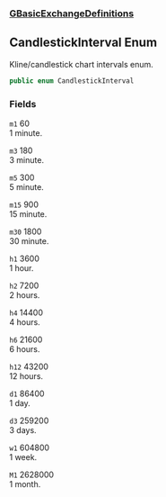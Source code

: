 ### [GBasicExchangeDefinitions](./GBasicExchangeDefinitions.md 'GBasicExchangeDefinitions')
## CandlestickInterval Enum
Kline/candlestick chart intervals enum.  
```csharp
public enum CandlestickInterval
```
### Fields
<a name='GBasicExchangeDefinitions-CandlestickInterval-m1'></a>
`m1` 60  
1 minute.  
  
<a name='GBasicExchangeDefinitions-CandlestickInterval-m3'></a>
`m3` 180  
3 minute.  
  
<a name='GBasicExchangeDefinitions-CandlestickInterval-m5'></a>
`m5` 300  
5 minute.  
  
<a name='GBasicExchangeDefinitions-CandlestickInterval-m15'></a>
`m15` 900  
15 minute.  
  
<a name='GBasicExchangeDefinitions-CandlestickInterval-m30'></a>
`m30` 1800  
30 minute.  
  
<a name='GBasicExchangeDefinitions-CandlestickInterval-h1'></a>
`h1` 3600  
1 hour.  
  
<a name='GBasicExchangeDefinitions-CandlestickInterval-h2'></a>
`h2` 7200  
2 hours.  
  
<a name='GBasicExchangeDefinitions-CandlestickInterval-h4'></a>
`h4` 14400  
4 hours.  
  
<a name='GBasicExchangeDefinitions-CandlestickInterval-h6'></a>
`h6` 21600  
6 hours.  
  
<a name='GBasicExchangeDefinitions-CandlestickInterval-h12'></a>
`h12` 43200  
12 hours.  
  
<a name='GBasicExchangeDefinitions-CandlestickInterval-d1'></a>
`d1` 86400  
1 day.  
  
<a name='GBasicExchangeDefinitions-CandlestickInterval-d3'></a>
`d3` 259200  
3 days.  
  
<a name='GBasicExchangeDefinitions-CandlestickInterval-w1'></a>
`w1` 604800  
1 week.  
  
<a name='GBasicExchangeDefinitions-CandlestickInterval-M1'></a>
`M1` 2628000  
1 month.  
  
